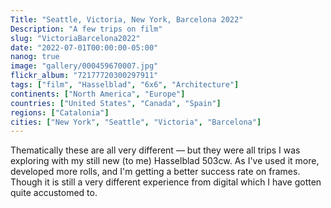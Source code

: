 ```yaml
---
Title: "Seattle, Victoria, New York, Barcelona 2022"
Description: "A few trips on film"
slug: "VictoriaBarcelona2022"
date: "2022-07-01T00:00:00-05:00"
nanog: true
image: "gallery/000459670007.jpg"
flickr_album: "72177720300297911"
tags: ["film", "Hasselblad", "6x6", "Architecture"]
continents: ["North America", "Europe"]
countries: ["United States", "Canada", "Spain"]
regions: ["Catalonia"]
cities: ["New York", "Seattle", "Victoria", "Barcelona"]
---
```


Thematically these are all very different — but they were all trips I was exploring with my still new (to me) Hasselblad 503cw. As I've used it more, developed more rolls, and I'm getting a better success rate on frames. Though it is still a very different experience from digital which I have gotten quite accustomed to.